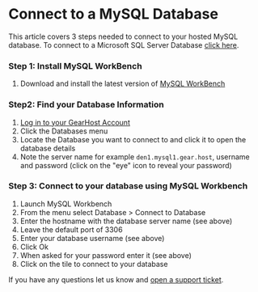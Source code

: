 # Connect to a MySQL Database
This article covers 3 steps needed to connect to your hosted MySQL database. To connect to a Microsoft SQL Server Database [click here](https://www.gearhost.com/documentation/connect-to-a-mssql-database).

### Step 1: Install MySQL WorkBench
1. Download and install the latest version of [MySQL WorkBench](https://dev.mysql.com/downloads/workbench/)

### Step2: Find your Database Information
1. [Log in to your GearHost Account](https://my.gearhost.com/account/login)
2. Click the Databases menu
3. Locate the Database you want to connect to and click it to open the database details
4. Note the server name for example `den1.mysql1.gear.host`, username and password (click on the "eye" icon to reveal your password)

### Step 3: Connect to your database using MySQL Workbench
1. Launch MySQL Workbench
2. From the menu select Database > Connect to Database
3. Enter the hostname with the database server name (see above)
4. Leave the default port of 3306
5. Enter your database username (see above)
6. Click Ok
7. When asked for your password enter it (see above)
8. Click on the tile to connect to your database

If you have any questions let us know and [open a support ticket](https://www.gearhost.com/documentation/how-to-open-a-support-ticket).